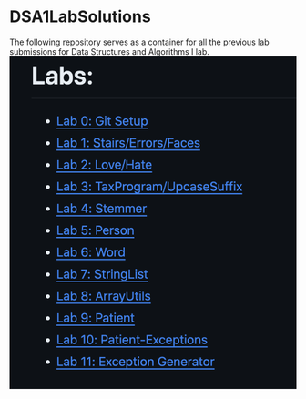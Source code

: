 # DSA1LabSolutions
The following repository serves as a container for all the previous lab submissions for Data Structures and Algorithms I lab. 
![Image 1](./.photos/.photos)

